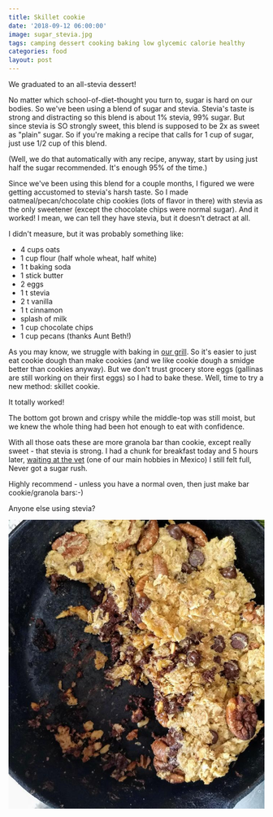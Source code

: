 ```yaml
---
title: Skillet cookie
date: '2018-09-12 06:00:00'
image: sugar_stevia.jpg
tags: camping dessert cooking baking low glycemic calorie healthy
categories: food
layout: post
---
```


We graduated to an all-stevia dessert!

No matter which school-of-diet-thought you turn to, sugar is hard on our bodies. So we've been using a blend of sugar and stevia. Stevia's taste is strong and distracting so this blend is about 1% stevia, 99% sugar. But since stevia is SO strongly sweet, this blend is supposed to be 2x as sweet as "plain" sugar. So if you're making a recipe that calls for 1 cup of sugar, just use 1/2 cup of this blend.

(Well, we do that automatically with any recipe, anyway, start by using just half the sugar recommended. It's enough 95% of the time.)

Since we've been using this blend for a couple months, I figured we were getting accustomed to stevia's harsh taste. So I made oatmeal/pecan/chocolate chip cookies (lots of flavor in there) with stevia as the only sweetener (except the chocolate chips were normal sugar). And it worked! I mean, we can tell they have stevia, but it doesn't detract at all.

I didn't measure, but it was probably something like:
* 4 cups oats
* 1 cup flour (half whole wheat, half white)
* 1 t baking soda
* 1 stick butter
* 2 eggs
* 1 t stevia
* 2 t vanilla
* 1 t cinnamon
* splash of milk
* 1 cup chocolate chips
* 1 cup pecans (thanks Aunt Beth!)

As you may know, we struggle with baking in [our grill](https://reverdecer.annalisagross.com/2018/08/08/our-grill/). So it's easier to just eat cookie dough than make cookies (and we like cookie dough a smidge better than cookies anyway). But we don't trust grocery store eggs (gallinas are still working on their first eggs) so I had to bake these. Well, time to try a new method: skillet cookie.

It totally worked!

The bottom got brown and crispy while the middle-top was still moist, but we knew the whole thing had been hot enough to eat with confidence.

With all those oats these are more granola bar than cookie, except really sweet - that stevia is strong. I had a chunk for breakfast today and 5 hours later, [waiting at the vet](https://reverdecer.annalisagross.com/2018/07/09/family-trip/) (one of our main hobbies in Mexico) I still felt full, Never got a sugar rush.

Highly recommend - unless you have a normal oven, then just make bar cookie/granola bars:-)

Anyone else using stevia?


[![](/images/skillet_cookie_.jpg)](/images/skillet_cookie.jpg)